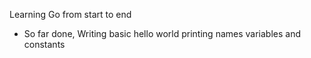 Learning Go from start to end

- So far done, 
Writing basic hello world
printing names
variables and constants 
